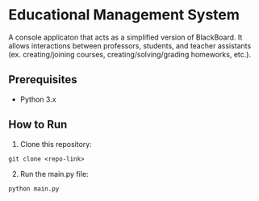 # Educational Management System
A console applicaton that acts as a simplified version of BlackBoard. It allows interactions between professors, students, and teacher assistants (ex. creating/joining courses, creating/solving/grading homeworks, etc.).

## Prerequisites
- Python 3.x
  
## How to Run

1. Clone this repository:
```
git clone <repo-link>
```
2. Run the main.py file:
```
python main.py
```
